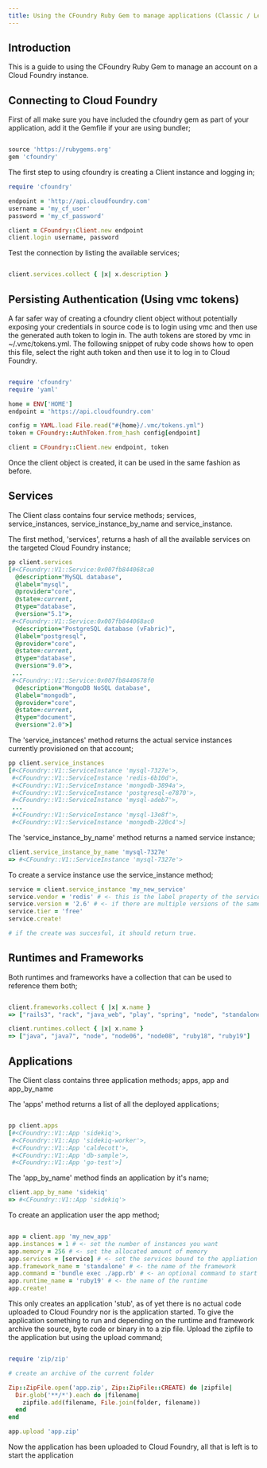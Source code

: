 ```yaml
---
title: Using the CFoundry Ruby Gem to manage applications (Classic / Legacy Cloud Foundry)
---
```


## <a id='intro'></a>Introduction ##

This is a guide to using the CFoundry Ruby Gem to manage an account on a Cloud Foundry instance.

## <a id='connecting'></a>Connecting to Cloud Foundry ##

First of all make sure you have included the cfoundry gem as part of your application, add it the Gemfile if your are using bundler;

~~~ruby

source 'https://rubygems.org'
gem 'cfoundry'

~~~

The first step to using cfoundry is creating a Client instance and logging in;

~~~ruby
require 'cfoundry'

endpoint = 'http://api.cloudfoundry.com'
username = 'my_cf_user'
password = 'my_cf_password'

client = CFoundry::Client.new endpoint
client.login username, password
~~~

Test the connection by listing the available services;

~~~ruby

client.services.collect { |x| x.description }

~~~

## <a id='persist-authentication'></a>Persisting Authentication (Using vmc tokens) ##

A far safer way of creating a cfoundry client object without potentially exposing your credentials in source code is to login using vmc and then use the generated auth token to login in. The auth tokens are stored by vmc in ~/.vmc/tokens.yml. The following snippet of ruby code shows how to open this file, select the right auth token and then use it to log in to Cloud Foundry.

~~~ruby

require 'cfoundry'
require 'yaml'

home = ENV['HOME']
endpoint = 'https://api.cloudfoundry.com'

config = YAML.load File.read("#{home}/.vmc/tokens.yml")
token = CFoundry::AuthToken.from_hash config[endpoint]

client = CFoundry::Client.new endpoint, token

~~~

Once the client object is created, it can be used in the same fashion as before. 

## <a id='services'></a>Services ##

The Client class contains four service methods; services, service_instances, service_instance_by_name and service_instance.

The first method, 'services', returns a hash of all the available services on the targeted Cloud Foundry instance;

~~~ruby
pp client.services
[#<CFoundry::V1::Service:0x007fb844068ca0
  @description="MySQL database",
  @label="mysql",
  @provider="core",
  @state=:current,
  @type="database",
  @version="5.1">,
 #<CFoundry::V1::Service:0x007fb844068ac0
  @description="PostgreSQL database (vFabric)",
  @label="postgresql",
  @provider="core",
  @state=:current,
  @type="database",
  @version="9.0">,
 ...
 #<CFoundry::V1::Service:0x007fb8440678f0
  @description="MongoDB NoSQL database",
  @label="mongodb",
  @provider="core",
  @state=:current,
  @type="document",
  @version="2.0">]
~~~

The 'service_instances' method returns the actual service instances currently provisioned on that account;

~~~ruby
pp client.service_instances
[#<CFoundry::V1::ServiceInstance 'mysql-7327e'>,
 #<CFoundry::V1::ServiceInstance 'redis-6b10d'>,
 #<CFoundry::V1::ServiceInstance 'mongodb-3894a'>,
 #<CFoundry::V1::ServiceInstance 'postgresql-e7870'>,
 #<CFoundry::V1::ServiceInstance 'mysql-adeb7'>,
 ...
 #<CFoundry::V1::ServiceInstance 'mysql-13e8f'>,
 #<CFoundry::V1::ServiceInstance 'mongodb-220c4'>]
~~~

The 'service\_instance\_by_name' method returns a named service instance;

~~~ruby
client.service_instance_by_name 'mysql-7327e'
=> #<CFoundry::V1::ServiceInstance 'mysql-7327e'>
~~~

To create a service instance use the service_instance method;

~~~ruby
service = client.service_instance 'my_new_service'
service.vendor = 'redis' # <- this is the label property of the service 
service.version = '2.6' # <- if there are multiple versions of the same service, specify the one required
service.tier = 'free'
service.create!

# if the create was succesful, it should return true.
~~~
## <a id='runtimes-and-frameworks'></a>Runtimes and Frameworks ##

Both runtimes and frameworks have a collection that can be used to reference them both;

~~~ruby

client.frameworks.collect { |x| x.name }
=> ["rails3", "rack", "java_web", "play", "spring", "node", "standalone", "lift", "sinatra", "grails"]

client.runtimes.collect { |x| x.name }
=> ["java", "java7", "node", "node06", "node08", "ruby18", "ruby19"]

~~~

## <a id='applications'></a>Applications ##

The Client class contains three application methods; apps, app and app_by_name

The 'apps' method returns a list of all the deployed applications;

~~~ruby

pp client.apps
[#<CFoundry::V1::App 'sidekiq'>,
 #<CFoundry::V1::App 'sidekiq-worker'>,
 #<CFoundry::V1::App 'caldecott'>,
 #<CFoundry::V1::App 'db-sample'>,
 #<CFoundry::V1::App 'go-test'>] 

~~~

The 'app\_by\_name' method finds an application by it's name;

~~~ruby
client.app_by_name 'sidekiq'
=> #<CFoundry::V1::App 'sidekiq'>
~~~

To create an application user the app method;

~~~ ruby

app = client.app 'my_new_app'
app.instances = 1 # <- set the number of instances you want
app.memory = 256 # <- set the allocated amount of memory
app.services = [service] # <- set the services bound to the appliation as an array of references to service_instance objects (optional)
app.framework_name = 'standalone' # <- the name of the framework
app.command = 'bundle exec ./app.rb' # <- an optional command to start the application (if standalone)
app.runtime_name = 'ruby19' # <- the name of the runtime
app.create!

~~~

This only creates an application 'stub', as of yet there is no actual code uploaded to Cloud Foundry nor is the application started. To give the application something to run and depending on the runtime and framework archive the source, byte code or binary in to a zip file. Upload the zipfile to the application but using the upload command;

~~~ruby

require 'zip/zip'

# create an archive of the current folder

Zip::ZipFile.open('app.zip', Zip::ZipFile::CREATE) do |zipfile|
  Dir.glob('**/*').each do |filename|
    zipfile.add(filename, File.join(folder, filename))
  end
end

app.upload 'app.zip'

~~~

Now the application has been uploaded to Cloud Foundry, all that is left is to start the application
